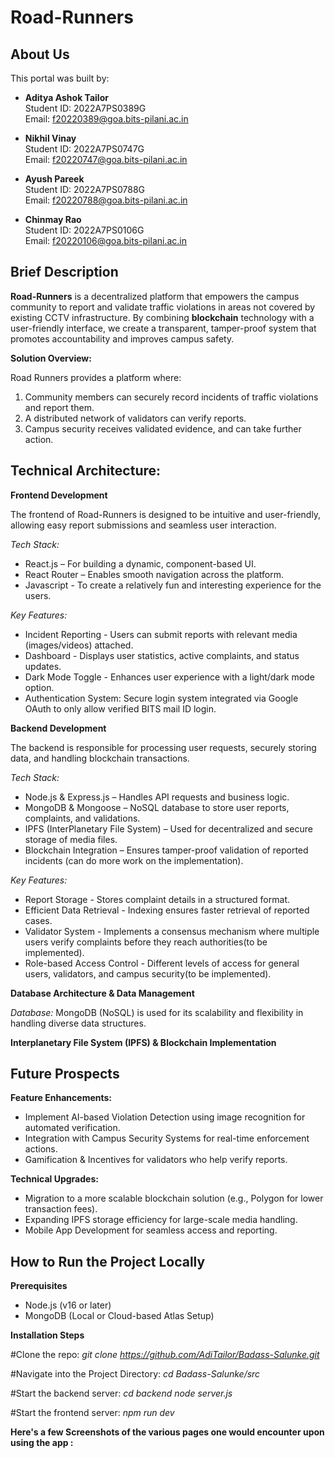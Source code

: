 # Road-Runners

## About Us

This portal was built by:

- **Aditya Ashok Tailor**  
  Student ID: 2022A7PS0389G  
  Email: [f20220389@goa.bits-pilani.ac.in](mailto:f20220389@goa.bits-pilani.ac.in)

- **Nikhil Vinay**  
  Student ID: 2022A7PS0747G  
  Email: [f20220747@goa.bits-pilani.ac.in](mailto:f20220747@goa.bits-pilani.ac.in)
  
- **Ayush Pareek**  
  Student ID: 2022A7PS0788G  
  Email: [f20220788@goa.bits-pilani.ac.in](mailto:f20220788@goa.bits-pilani.ac.in)

- **Chinmay Rao**  
  Student ID: 2022A7PS0106G  
  Email: [f20220106@goa.bits-pilani.ac.in](mailto:f20220106@goa.bits-pilani.ac.in)


## Brief Description

**Road-Runners** is a decentralized platform that empowers the campus community to report and validate traffic violations in areas not covered by existing CCTV infrastructure. By combining **blockchain** technology with a user-friendly interface, we create a transparent, tamper-proof system that promotes accountability and improves campus safety.

**Solution Overview:**

Road Runners provides a platform where:
1) Community members can securely record incidents of traffic violations and report them.
2) A distributed network of validators can verify reports.
3) Campus security receives validated evidence, and can take further action. 


## Technical Architecture: ##

**Frontend Development**

The frontend of Road-Runners is designed to be intuitive and user-friendly, allowing easy report submissions and seamless user interaction.

*Tech Stack:*
  -  React.js – For building a dynamic, component-based UI.
  -  React Router – Enables smooth navigation across the platform.
  -  Javascript - To create a relatively fun and interesting experience for the users.

*Key Features:*
  -  Incident Reporting - Users can submit reports with relevant media (images/videos) attached.
  -  Dashboard - Displays user statistics, active complaints, and status updates.
  -  Dark Mode Toggle - Enhances user experience with a light/dark mode option.
  -  Authentication System: Secure login system integrated via Google OAuth to only allow verified BITS mail ID login.


**Backend Development**

The backend is responsible for processing user requests, securely storing data, and handling blockchain transactions.

*Tech Stack:*
  -  Node.js & Express.js – Handles API requests and business logic.
  -  MongoDB & Mongoose – NoSQL database to store user reports, complaints, and validations.
  -  IPFS (InterPlanetary File System) – Used for decentralized and secure storage of media files.
  -  Blockchain Integration – Ensures tamper-proof validation of reported incidents (can do more work on the implementation).

*Key Features:*
  -  Report Storage - Stores complaint details in a structured format.
  -  Efficient Data Retrieval - Indexing ensures faster retrieval of reported cases.
  -  Validator System - Implements a consensus mechanism where multiple users verify complaints before they reach authorities(to be implemented).
  -  Role-based Access Control - Different levels of access for general users, validators, and campus security(to be implemented).


**Database Architecture & Data Management**

*Database:* MongoDB (NoSQL) is used for its scalability and flexibility in handling diverse data structures.


**Interplanetary File System (IPFS) & Blockchain Implementation**




## Future Prospects ##

**Feature Enhancements:**
  - Implement AI-based Violation Detection using image recognition for automated verification.
  - Integration with Campus Security Systems for real-time enforcement actions.
  - Gamification & Incentives for validators who help verify reports.

**Technical Upgrades:**
  - Migration to a more scalable blockchain solution (e.g., Polygon for lower transaction fees).
  - Expanding IPFS storage efficiency for large-scale media handling.
  - Mobile App Development for seamless access and reporting.

## How to Run the Project Locally ##

**Prerequisites**
- Node.js (v16 or later)
- MongoDB (Local or Cloud-based Atlas Setup)

**Installation Steps**

#Clone the repo: 
*git clone https://github.com/AdiTailor/Badass-Salunke.git*

#Navigate into the Project Directory:
*cd Badass-Salunke/src*

#Start the backend server:
*cd backend*
*node server.js*

#Start the frontend server:
*npm run dev*


**Here's a few Screenshots of the various pages one would encounter upon using the app :**





 


